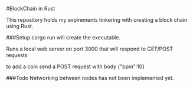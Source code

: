 #BlockChain in Rust

This repository holds my expirements tinkering with creating a block chain using Rust.


###Setup
cargo run will create the executable.

Runs a local web server on port 3000 that will respond to GET/POST requests 

to add a coin send a POST request with body {"bpm":10} 

###Todo
Networking between nodes has not been implemented yet.

